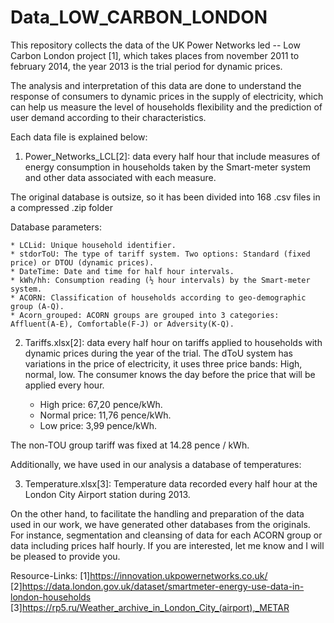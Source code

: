 # Data_LOW_CARBON_LONDON

This repository collects the data of the UK Power Networks led -- Low Carbon London project [1], which takes places 
from november 2011 to february 2014, the year 2013 is the trial period for dynamic prices. 

The analysis and interpretation of this data are done to understand the response of consumers to dynamic prices in the supply of electricity, which can help us measure the level of households flexibility and the prediction of user demand according to their characteristics.

Each data file is explained below:


1) Power_Networks_LCL[2]: data every half hour that include measures of energy consumption in households taken 
by the Smart-meter system and other data associated with each measure. 

The original database is outsize, so it has been divided into 168 .csv files in a compressed .zip folder

Database parameters:

	* LCLid: Unique household identifier.
	* stdorToU: The type of tariff system. Two options: Standard (fixed price) or DTOU (dynamic prices).
	* DateTime: Date and time for half hour intervals.
	* kWh/hh: Consumption reading (½ hour intervals) by the Smart-meter system.
	* ACORN: Classification of households according to geo-demographic group (A-Q). 
	* Acorn_grouped: ACORN groups are grouped into 3 categories: Affluent(A-E), Comfortable(F-J) or Adversity(K-Q).

2) Tariffs.xlsx[2]: data every half hour on tariffs applied to households with dynamic prices during the year of the trial. The dToU system has variations in the price of electricity, it uses three price bands: High, normal, low. The consumer knows the day before the price that will be applied every hour.

	* High price: 67,20 pence/kWh.
	* Normal price: 11,76 pence/kWh.
	* Low price: 3,99 pence/kWh.

The non-TOU group tariff was fixed at 14.28 pence / kWh.

Additionally, we have used in our analysis a database of temperatures:

3) Temperature.xlsx[3]: Temperature data recorded every half hour at the London City Airport station during 2013.


On the other hand, to facilitate the handling and preparation of the data used in our work, we have generated other databases from the originals. For instance, segmentation and cleansing of data for each ACORN group or data including prices half hourly. If you are interested, let me know and I will be pleased to provide you.


Resource-Links:
[1]https://innovation.ukpowernetworks.co.uk/ 
[2]https://data.london.gov.uk/dataset/smartmeter-energy-use-data-in-london-households
[3]https://rp5.ru/Weather_archive_in_London_City_(airport),_METAR
